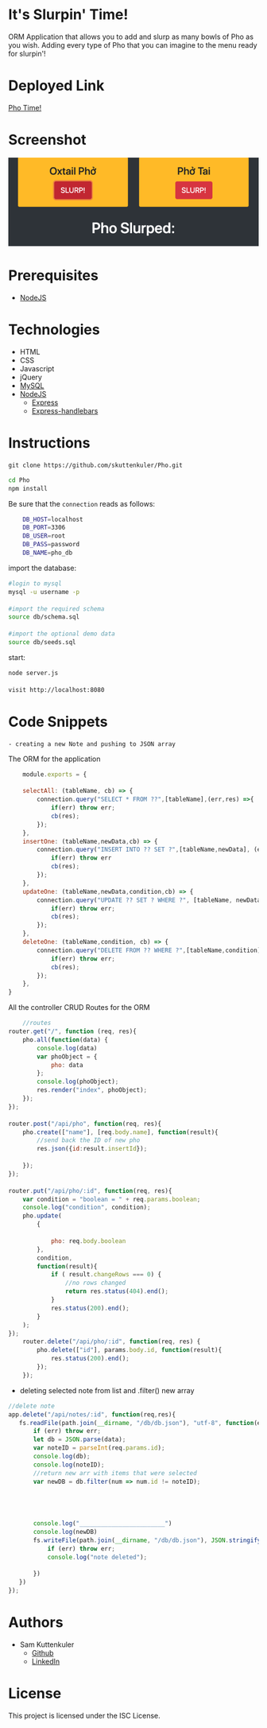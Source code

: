 # It's Slurpin' Time!
ORM Application that allows you to add and slurp as many bowls of Pho as you wish. Adding every type of Pho that you can imagine to the menu ready for slurpin'!
# Deployed Link
[Pho Time!](https://vast-atoll-52376.herokuapp.com/)


# Screenshot

![Alt text](./public/assets/img/screen.png?raw=true "Preview")

# Prerequisites
* [NodeJS](https://nodejs.org/en/)


# Technologies
* HTML
* CSS
* Javascript
* jQuery
* [MySQL](https://www.mysql.com/)
* [NodeJS](https://nodejs.org/en/)
    * [Express](https://expressjs.com/)
    * [Express-handlebars](https://www.npmjs.com/package/express-handlebars)

# Instructions 

```git
git clone https://github.com/skuttenkuler/Pho.git
```
```bash
cd Pho
npm install
```

Be sure that the `connection` reads as follows:
```bash
    DB_HOST=localhost
    DB_PORT=3306
    DB_USER=root
    DB_PASS=password
    DB_NAME=pho_db
```
import the database:
```bash
#login to mysql
mysql -u username -p

#import the required schema
source db/schema.sql

#import the optional demo data
source db/seeds.sql
```
start:
```bash
node server.js

visit http://localhost:8080
```
    
# Code Snippets
    - creating a new Note and pushing to JSON array
The ORM for the application
```javascript
    module.exports = {

    selectAll: (tableName, cb) => {
        connection.query("SELECT * FROM ??",[tableName],(err,res) =>{
            if(err) throw err;
            cb(res);
        });
    },
    insertOne: (tableName,newData,cb) => {
        connection.query("INSERT INTO ?? SET ?",[tableName,newData], (err,res)=>{
            if(err) throw err
            cb(res);
        });
    },
    updateOne: (tableName,newData,condition,cb) => {
        connection.query("UPDATE ?? SET ? WHERE ?", [tableName, newData, condition], (err,res)=> {
            if(err) throw err;
            cb(res);
        });
    },
    deleteOne: (tableName,condition, cb) => {
        connection.query("DELETE FROM ?? WHERE ?",[tableName,condition], (err,res) => {
            if(err) throw err;
            cb(res);
        });
    },
}
```
All the controller CRUD Routes for the ORM
```javascript
    //routes
router.get("/", function (req, res){
    pho.all(function(data) {
        console.log(data)
        var phoObject = {
            pho: data
        };
        console.log(phoObject);
        res.render("index", phoObject);
    });
});

router.post("/api/pho", function(req, res){
    pho.create(["name"], [req.body.name], function(result){
        //send back the ID of new pho
        res.json({id:result.insertId});

    });
});

router.put("/api/pho/:id", function(req, res){
    var condition = "boolean = " + req.params.boolean; 
    console.log("condition", condition);
    pho.update(
        {

            pho: req.body.boolean
        },
        condition,
        function(result){
            if ( result.changeRows === 0) {
                //no rows changed
                return res.status(404).end();
            }
            res.status(200).end();
        }
    );
});
    router.delete("/api/pho/:id", function(req, res) {
        pho.delete(["id"], params.body.id, function(result){
            res.status(200).end();
        });
    });
```

 - deleting selected note from list and .filter() new array


 ```javascript
 //delete note
app.delete("/api/notes/:id", function(req,res){
    fs.readFile(path.join(__dirname, "/db/db.json"), "utf-8", function(err){
        if (err) throw err;
        let db = JSON.parse(data);
        var noteID = parseInt(req.params.id);
        console.log(db);
        console.log(noteID);
        //return new arr with items that were selected
        var newDB = db.filter(num => num.id != noteID);
                 
    


        console.log("________________________")
        console.log(newDB)
        fs.writeFile(path.join(__dirname, "/db/db.json"), JSON.stringify(newDB), function(err){
            if (err) throw err;
            console.log("note deleted");
            
        })
    })
});
 ```




    

# Authors
- Sam Kuttenkuler
    - [Github](https://www.github.com/skuttenkuler)
    - [LinkedIn](https://www.linkedin.com/in/skdev91)

# License
This project is licensed under the ISC License.
